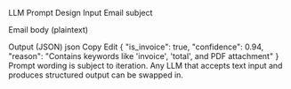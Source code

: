 LLM Prompt Design
Input
Email subject

Email body (plaintext)

Output (JSON)
json
Copy
Edit
{
  "is_invoice": true,
  "confidence": 0.94,
  "reason": "Contains keywords like 'invoice', 'total', and PDF attachment"
}
Prompt wording is subject to iteration. Any LLM that accepts text input and produces structured output can be swapped in.
